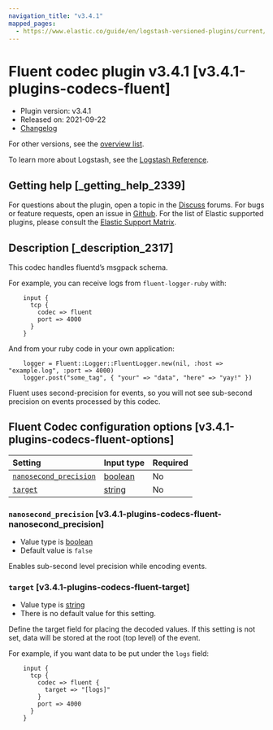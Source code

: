 ```yaml
---
navigation_title: "v3.4.1"
mapped_pages:
  - https://www.elastic.co/guide/en/logstash-versioned-plugins/current/v3.4.1-plugins-codecs-fluent.html
---
```


# Fluent codec plugin v3.4.1 [v3.4.1-plugins-codecs-fluent]

* Plugin version: v3.4.1
* Released on: 2021-09-22
* [Changelog](https://github.com/logstash-plugins/logstash-codec-fluent/blob/v3.4.1/CHANGELOG.md)

For other versions, see the [overview list](codec-fluent-index.md).

To learn more about Logstash, see the [Logstash Reference](https://www.elastic.co/guide/en/logstash/current/index.html).

## Getting help [_getting_help_2339]

For questions about the plugin, open a topic in the [Discuss](http://discuss.elastic.co) forums. For bugs or feature requests, open an issue in [Github](https://github.com/logstash-plugins/logstash-codec-fluent). For the list of Elastic supported plugins, please consult the [Elastic Support Matrix](https://www.elastic.co/support/matrix#matrix_logstash_plugins).

## Description [_description_2317]

This codec handles fluentd’s msgpack schema.

For example, you can receive logs from `fluent-logger-ruby` with:

```
    input {
      tcp {
        codec => fluent
        port => 4000
      }
    }
```

And from your ruby code in your own application:

```
    logger = Fluent::Logger::FluentLogger.new(nil, :host => "example.log", :port => 4000)
    logger.post("some_tag", { "your" => "data", "here" => "yay!" })
```

Fluent uses second-precision for events, so you will not see sub-second precision on events processed by this codec.

## Fluent Codec configuration options [v3.4.1-plugins-codecs-fluent-options]

| Setting | Input type | Required |
| :- | :- | :- |
| [`nanosecond_precision`](v3-4-1-plugins-codecs-fluent.md#v3.4.1-plugins-codecs-fluent-nanosecond_precision) | [boolean](/lsr/value-types.md#boolean) | No |
| [`target`](v3-4-1-plugins-codecs-fluent.md#v3.4.1-plugins-codecs-fluent-target) | [string](/lsr/value-types.md#string) | No |

### `nanosecond_precision` [v3.4.1-plugins-codecs-fluent-nanosecond_precision]

* Value type is [boolean](/lsr/value-types.md#boolean)
* Default value is `false`

Enables sub-second level precision while encoding events.

### `target` [v3.4.1-plugins-codecs-fluent-target]

* Value type is [string](/lsr/value-types.md#string)
* There is no default value for this setting.

Define the target field for placing the decoded values. If this setting is not set, data will be stored at the root (top level) of the event.

For example, if you want data to be put under the `logs` field:

```
    input {
      tcp {
        codec => fluent {
          target => "[logs]"
        }
        port => 4000
      }
    }
```
